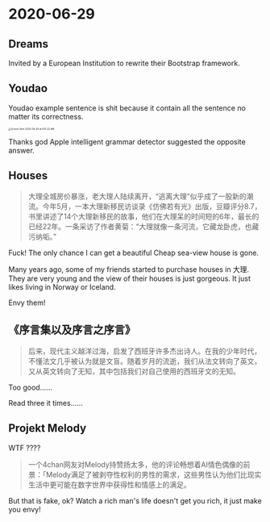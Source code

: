 # 2020-06-29

## Dreams

Invited by a European Institution to rewrite their Bootstrap framework.

## Youdao

Youdao example sentence is shit because it contain all the sentence no matter its correctness.

<img src="https://tva1.sinaimg.cn/large/007S8ZIlgy1gg8w0wp81lj31240n2tjs.jpg" alt="Screen Shot 2020-06-29 at 9.10.22 AM" style="zoom:33%;" />

Thanks god Apple intelligent grammar detector suggested the opposite answer.

## Houses

> 大理全城房价暴涨，老大理人陆续离开，“逃离大理”似乎成了一股新的潮流。今年5月，一本大理新移民访谈录《仿佛若有光》出版，豆瓣评分8.7，书里讲述了14个大理新移民的故事，他们在大理呆的时间短的6年，最长的已经22年。一条采访了作者黄菊：“大理就像一条河流，它藏龙卧虎，也藏污纳垢。”

Fuck! The only chance I can get a beautiful Cheap sea-view house is gone.

Many years ago, some of my friends started to purchase houses in 大理. They are very young and the view of their houses is just gorgeous. It just likes living in Norway or Iceland. 

Envy them! 

## 《序言集以及序言之序言》

> 后来，现代主义越洋过海，启发了西班牙许多杰出诗人。在我的少年时代，不懂法文几乎被认为就是文盲。随着岁月的流逝，我们从法文转向了英文，又从英文转向了无知，其中包括我们对自己使用的西班牙文的无知。
>
> 

Too good...... 

Read three it times......

## Projekt Melody

WTF ????

> 一个4chan网友对Melody持赞扬太多，他的评论畅想着AI情色偶像的前景：「Melody满足了被剥夺性权利的男性的需求，这些男性认为他们比现实生活中更可能在数字世界中获得性和情感上的满足。



But that is fake, ok? Watch a rich man's life doesn't get you rich, it just make you envy!

